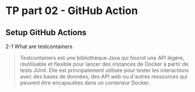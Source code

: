 # TP part 02 - GitHub Action

## Setup GitHub Actions

2-1 What are testcontainers

> Testcontainers est une bibliothèque Java qui fournit une API légère, réutilisable et flexible pour lancer des instances de Docker à partir de tests JUnit. Elle est principalement utilisée pour tester les interactions avec des bases de données, des API web ou d'autres ressources qui peuvent être encapsulées dans un conteneur Docker.

